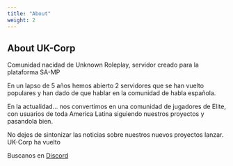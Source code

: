 ```yaml
---
title: "About"
weight: 2
---
```


## About UK-Corp

Comunidad nacidad de Unknown Roleplay, servidor creado para la plataforma SA-MP

En un lapso de 5 años hemos abierto 2 servidores que se han vuelto populares y han dado de que hablar en la comunidad de habla española.

En la actualidad... nos convertimos en una comunidad de jugadores de Elite, con usuarios de toda America Latina siguiendo nuestros proyectos y pasandola bien.

No dejes de sintonizar las noticias sobre nuestros nuevos proyectos lanzar.
UK-Corp ha vuelto

Buscanos en [Discord](https://discord.gg/Av6MDD9)
